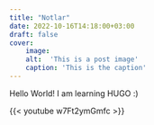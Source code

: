 ```yaml
---
title: "Notlar"
date: 2022-10-16T14:18:00+03:00
draft: false
cover:
    image: 
    alt:  'This is a post image'
    caption: 'This is the caption'
---
```


Hello World! I am learning HUGO :)

{{< youtube w7Ft2ymGmfc >}}

